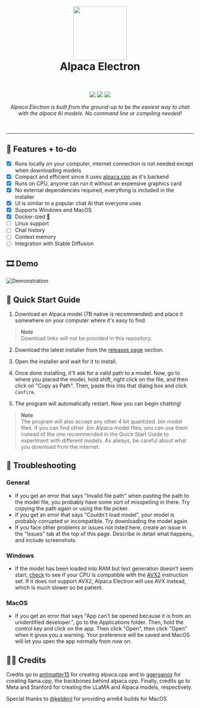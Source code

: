 <h1 align="center">
<sub>
<img src="https://raw.githubusercontent.com/ItsPi3141/alpaca-electron/main/icon/alpaca-chat-logo.png?raw=true" height=144>
</sub>
<br>
Alpaca Electron
</h3>
<br>
<p align="center">
  <img src="https://img.shields.io/badge/node.js-6DA55F?style=for-the-badge&logo=node.js&logoColor=white">
  <img src="https://img.shields.io/badge/Electron-191970?style=for-the-badge&logo=Electron&logoColor=white">
  <img src="https://img.shields.io/badge/Alpaca.cpp-%2300599C.svg?style=for-the-badge&logo=c%2B%2B&logoColor=white">
</p>
<p align="center"><i>Alpaca Electron is built from the ground-up to be the easiest way to chat with the alpaca AI models. No command line or compiling needed!</i></p>
<br>
<hr>

## 📃 Features + to-do

- [x] Runs locally on your computer, internet connection is not needed except when downloading models
- [x] Compact and efficient since it uses [alpaca.cpp](https://github.com/antimatter15/alpaca.cpp) as it's backend
- [x] Runs on CPU, anyone can run it without an expensive graphics card
- [x] No external dependencies required, everything is included in the installer
- [x] UI is similar to a popular chat AI that everyone uses
- [x] Supports Windows and MacOS
- [x] Docker-ized 🐋
- [ ] Linux support
- [ ] Chat history
- [ ] Context memory
- [ ] Integration with Stable Diffusion

## 🎞 Demo

![Demonstration](https://github.com/ItsPi3141/alpaca-electron/raw/main/demo.gif)

## 🚀 Quick Start Guide

1. Download an Alpaca model (7B native is recommended) and place it somewhere on your computer where it's easy to find.
> **Note**  
> Download links will not be provided in this repository.

2. Download the latest installer from the [releases page](https://github.com/ItsPi3141/alpaca-electron/releases) section.

3. Open the installer and wait for it to install.

4. Once done installing, it'll ask for a valid path to a model. Now, go to where you placed the model, hold shift, right click on the file, and then click on "Copy as Path". Then, paste this into that dialog box and click `Confirm`. 

5. The program will automatically restart. Now you can begin chatting!

> **Note**  
> The program will also accept any other 4 bit quantized .bin model files. If you can find other .bin Alpaca model files, you can use them instead of the one recommended in the Quick Start Guide to experiment with different models. As always, be careful about what you download from the internet.

## 🔧 Troubleshooting

### General
- If you get an error that says "Invalid file path" when pasting the path to the model file, you probably have some sort of misspelling in there. Try copying the path again or using the file picker.
- If you get an error that says "Couldn't load model", your model is probably corrupted or incompatible. Try downloading the model again.
- If you face other problems or issues not listed here, create an issue in the "Issues" tab at the top of this page. Describe in detail what happens, and include screenshots. 

### Windows
- If the model has been loaded into RAM but text generation doesn't seem start, [check](https://ark.intel.com/content/www/us/en/ark.html#@Processors) to see if your CPU is compatible with the [AVX2](https://edc.intel.com/content/www/us/en/design/ipla/software-development-platforms/client/platforms/alder-lake-desktop/12th-generation-intel-core-processors-datasheet-volume-1-of-2/002/intel-advanced-vector-extensions-2-intel-avx2/) instruction set. If it does not support AVX2, Alpaca Electron will use AVX instead, which is much slower so be patient. 

### MacOS
- If you get an error that says "App can't be opened because it is from an unidentified developer.", go to the Applications folder. Then, hold the control key and click on the app. Then click "Open", then click "Open" when it gives you a warning. Your preference will be saved and MacOS will let you open the app normally from now on. 

## 👨‍💻 Credits

Credits go to [antimatter15](https://github.com/antimatter15/alpaca.cpp) for creating alpaca.cpp and to [ggerganov](https://github.com/ggerganov/llama.cpp) for creating llama.cpp, the backbones behind alpaca.cpp. Finally, credits go to Meta and Stanford for creating the LLaMA and Alpaca models, respectively.

Special thanks to [@keldenl](https://github.com/keldenl) for providing arm64 builds for MacOS
